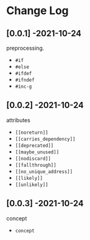 # Change Log

## [0.0.1] -2021-10-24

preprocessing.

+ `#if`
+ `#else`
+ `#ifdef`
+ `#ifndef`
+ `#inc-g`

## [0.0.2] -2021-10-24

attributes

+ `[[noreturn]]`
+ `[[carries_dependency]]`
+ `[[deprecated]]`
+ `[[maybe_unused]]`
+ `[[nodiscard]]`
+ `[[fallthrough]]`
+ `[[no_unique_address]]`
+ `[[likely]]`
+ `[[unlikely]]`

## [0.0.3] -2021-10-24

concept

+ `concept`
